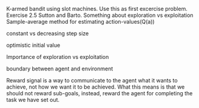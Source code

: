 K-armed bandit using slot machines.
Use this as first excercise problem. Exercise 2.5 Sutton and Barto.
Something about exploration vs exploitation
Sample-average method for estimating action-values(Q(a))

constant vs decreasing step size 

optimistic initial value

Importance of exploration vs exploitation

boundary between agent and environment

Reward signal is a way to communicate to the agent what it wants to achieve, not how we want it to be achieved. What this means is that we should not reward sub-goals, instead, reward the agent for completing the task we have set out.

